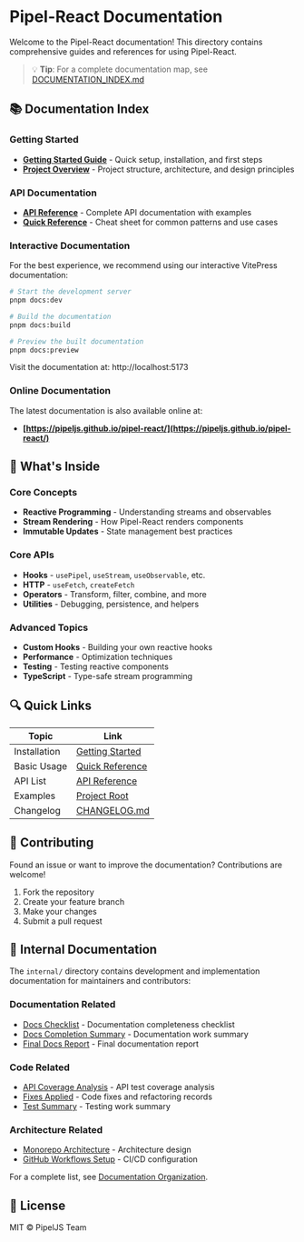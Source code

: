 # Pipel-React Documentation

Welcome to the Pipel-React documentation! This directory contains comprehensive guides and references for using Pipel-React.

> 💡 **Tip**: For a complete documentation map, see [DOCUMENTATION_INDEX.md](./DOCUMENTATION_INDEX.md)

## 📚 Documentation Index

### Getting Started

- **[Getting Started Guide](./GETTING_STARTED.md)** - Quick setup, installation, and first steps
- **[Project Overview](./PROJECT_OVERVIEW.md)** - Project structure, architecture, and design principles

### API Documentation

- **[API Reference](./API_REFERENCE.md)** - Complete API documentation with examples
- **[Quick Reference](./QUICK_REFERENCE.md)** - Cheat sheet for common patterns and use cases

### Interactive Documentation

For the best experience, we recommend using our interactive VitePress documentation:

```bash
# Start the development server
pnpm docs:dev

# Build the documentation
pnpm docs:build

# Preview the built documentation
pnpm docs:preview
```

Visit the documentation at: http://localhost:5173

### Online Documentation

The latest documentation is also available online at:

- **[https://pipeljs.github.io/pipel-react/](https://pipeljs.github.io/pipel-react/)**

## 📖 What's Inside

### Core Concepts

- **Reactive Programming** - Understanding streams and observables
- **Stream Rendering** - How Pipel-React renders components
- **Immutable Updates** - State management best practices

### Core APIs

- **Hooks** - `usePipel`, `useStream`, `useObservable`, etc.
- **HTTP** - `useFetch`, `createFetch`
- **Operators** - Transform, filter, combine, and more
- **Utilities** - Debugging, persistence, and helpers

### Advanced Topics

- **Custom Hooks** - Building your own reactive hooks
- **Performance** - Optimization techniques
- **Testing** - Testing reactive components
- **TypeScript** - Type-safe stream programming

## 🔍 Quick Links

| Topic        | Link                                                 |
| ------------ | ---------------------------------------------------- |
| Installation | [Getting Started](./GETTING_STARTED.md#installation) |
| Basic Usage  | [Quick Reference](./QUICK_REFERENCE.md#basic-usage)  |
| API List     | [API Reference](./API_REFERENCE.md#api-list)         |
| Examples     | [Project Root](../examples)                          |
| Changelog    | [CHANGELOG.md](../CHANGELOG.md)                      |

## 🤝 Contributing

Found an issue or want to improve the documentation? Contributions are welcome!

1. Fork the repository
2. Create your feature branch
3. Make your changes
4. Submit a pull request

## 📝 Internal Documentation

The `internal/` directory contains development and implementation documentation for maintainers and contributors:

### Documentation Related

- [Docs Checklist](./internal/DOCS_CHECKLIST.md) - Documentation completeness checklist
- [Docs Completion Summary](./internal/DOCS_COMPLETION_SUMMARY.md) - Documentation work summary
- [Final Docs Report](./internal/FINAL_DOCS_REPORT.md) - Final documentation report

### Code Related

- [API Coverage Analysis](./internal/API_COVERAGE_ANALYSIS.md) - API test coverage analysis
- [Fixes Applied](./internal/FIXES_APPLIED.md) - Code fixes and refactoring records
- [Test Summary](./internal/TEST_SUMMARY.md) - Testing work summary

### Architecture Related

- [Monorepo Architecture](./internal/MONOREPO_ARCHITECTURE.md) - Architecture design
- [GitHub Workflows Setup](./internal/GITHUB_WORKFLOWS_SETUP.md) - CI/CD configuration

For a complete list, see [Documentation Organization](./DOCUMENTATION_ORGANIZATION.md).

## 📄 License

MIT © PipelJS Team
